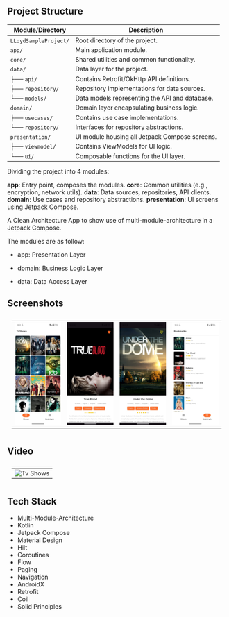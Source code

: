 ## Project Structure

| **Module/Directory**   | **Description**                                      |
|-------------------------|------------------------------------------------------|
| `LLoydSampleProject/`   | Root directory of the project.                       |
| `app/`                  | Main application module.                             |
| `core/`                 | Shared utilities and common functionality.           |
| `data/`                 | Data layer for the project.                          |
| ├── `api/`              | Contains Retrofit/OkHttp API definitions.            |
| ├── `repository/`       | Repository implementations for data sources.         |
| └── `models/`           | Data models representing the API and database.       |
| `domain/`               | Domain layer encapsulating business logic.           |
| ├── `usecases/`         | Contains use case implementations.                   |
| └── `repository/`       | Interfaces for repository abstractions.              |
| `presentation/`         | UI module housing all Jetpack Compose screens.       |
| ├── `viewmodel/`        | Contains ViewModels for UI logic.                    |
| └── `ui/`               | Composable functions for the UI layer.               |


Dividing the project into 4 modules:

**app**: Entry point, composes the modules.
**core**: Common utilities (e.g., encryption, network utils).
**data**: Data sources, repositories, API clients.
**domain**: Use cases and repository abstractions.
**presentation**: UI screens using Jetpack Compose.

A Clean Architecture App to show use of multi-module-architecture in a Jetpack Compose.

The modules are as follow:

* app: Presentation Layer

* domain: Business Logic Layer

* data: Data Access Layer

## Screenshots

<table style="padding:10px">
	<tr>
    	<td align="center">
			<img src="assets/home.jpeg" alt="Tv Shows" width="300"/>
    	</td>
		<td align="center">
			<img src="assets/details.jpeg" alt="Show Details" width="300"/>
    	</td>
        <td align="center">
			<img src="assets/details_bookmark.jpeg" alt="Show Details" width="300"/>
    	</td>
        <td align="center">
			<img src="assets/bookmarks.jpeg" alt="Bookmarks" width="300"/>
    	</td>
  	</tr>
</table>



## Video

<table style="padding:10px">
	<tr>
    	<td align="center">
			<img src="assets/one.mp4" alt="Tv Shows" width="300"/>
    	</td>
  	</tr>
</table>

## Tech Stack

* Multi-Module-Architecture
* Kotlin
* Jetpack Compose
* Material Design
* Hilt
* Coroutines
* Flow
* Paging
* Navigation
* AndroidX
* Retrofit
* Coil
* Solid Principles


